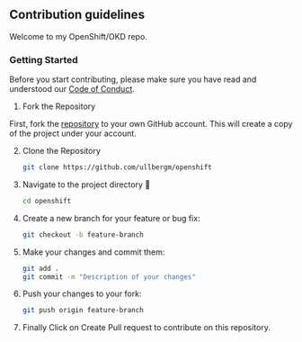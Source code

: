 ## Contribution guidelines

Welcome to my OpenShift/OKD repo.

### Getting Started

Before you start contributing, please make sure you have read and understood our [Code of Conduct](CODE_OF_CONDUCT.md).

1. Fork the Repository

First, fork the [repository](https://github.com/ullbergm/openshift) to your own GitHub account. This will create a copy of the project under your account.

2. Clone the Repository

    ```sh
    git clone https://github.com/ullbergm/openshift
    ```

3. Navigate to the project directory 📁

    ```sh
    cd openshift
    ```

4. Create a new branch for your feature or bug fix:

    ```sh
    git checkout -b feature-branch
    ```

5. Make your changes and commit them:

    ```sh
    git add .
    git commit -m "Description of your changes"
    ```

6. Push your changes to your fork:

    ```sh
    git push origin feature-branch
    ```

7. Finally Click on Create Pull request to contribute on this repository.
